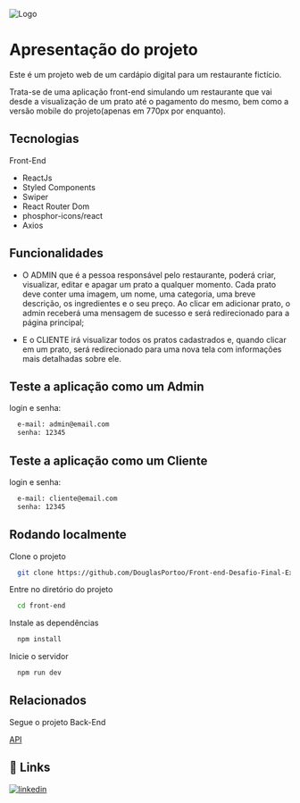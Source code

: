 
![Logo](https://user-images.githubusercontent.com/106932234/204160165-1936c0db-539f-4a11-bf5e-1f3d3f789896.png)


# Apresentação do projeto

Este é um projeto web de um cardápio digital para um restaurante fictício.

Trata-se de uma aplicação front-end simulando um restaurante que vai desde a visualização de um prato até o pagamento do mesmo, bem como a versão mobile do projeto(apenas em 770px por enquanto).





## Tecnologias

Front-End
- ReactJs
- Styled Components
- Swiper
- React Router Dom
- phosphor-icons/react
- Axios









## Funcionalidades

- O ADMIN que é a pessoa responsável pelo restaurante, poderá criar, visualizar, editar e apagar um prato a qualquer momento. Cada prato deve conter uma imagem, um nome, uma categoria, uma breve descrição, os ingredientes e o seu preço. Ao clicar em adicionar prato, o admin receberá uma mensagem de sucesso e será redirecionado para a página principal;

- E o CLIENTE irá visualizar todos os pratos cadastrados e, quando clicar em um prato, será redirecionado para uma nova tela com informações mais detalhadas sobre ele.
## Teste a aplicação como um Admin

login e senha:

```bash
  e-mail: admin@email.com
  senha: 12345
```

## Teste a aplicação como um Cliente

login e senha:

```bash
  e-mail: cliente@email.com
  senha: 12345
```


## Rodando localmente

Clone o projeto

```bash
  git clone https://github.com/DouglasPortoo/Front-end-Desafio-Final-Explorer.git
```

Entre no diretório do projeto

```bash
  cd front-end
```

Instale as dependências

```bash
  npm install
```

Inicie o servidor

```bash
  npm run dev
```


## Relacionados

Segue o projeto Back-End

[API](https://github.com/DouglasPortoo/Back-end-Desafio-Final-Explorer/tree/master)


## 🔗 Links

[![linkedin](https://img.shields.io/badge/linkedin-0A66C2?style=for-the-badge&logo=linkedin&logoColor=white)](https://www.linkedin.com/in/douglasportoo/)



